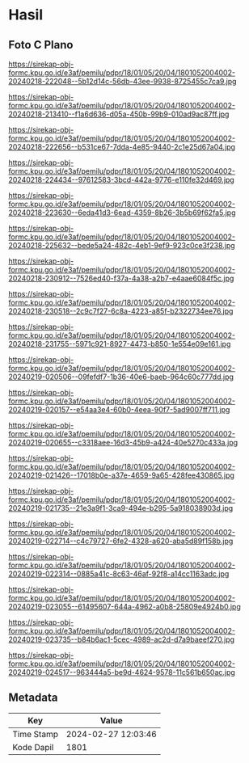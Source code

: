 # Hasil

## Foto C Plano

https://sirekap-obj-formc.kpu.go.id/e3af/pemilu/pdpr/18/01/05/20/04/1801052004002-20240218-222048--5b12d14c-56db-43ee-9938-8725455c7ca9.jpg

https://sirekap-obj-formc.kpu.go.id/e3af/pemilu/pdpr/18/01/05/20/04/1801052004002-20240218-213410--f1a6d636-d05a-450b-99b9-010ad9ac87ff.jpg

https://sirekap-obj-formc.kpu.go.id/e3af/pemilu/pdpr/18/01/05/20/04/1801052004002-20240218-222656--b531ce67-7dda-4e85-9440-2c1e25d67a04.jpg

https://sirekap-obj-formc.kpu.go.id/e3af/pemilu/pdpr/18/01/05/20/04/1801052004002-20240218-224434--97612583-3bcd-442a-9776-e110fe32d469.jpg

https://sirekap-obj-formc.kpu.go.id/e3af/pemilu/pdpr/18/01/05/20/04/1801052004002-20240218-223630--6eda41d3-6ead-4359-8b26-3b5b69f62fa5.jpg

https://sirekap-obj-formc.kpu.go.id/e3af/pemilu/pdpr/18/01/05/20/04/1801052004002-20240218-225632--bede5a24-482c-4eb1-9ef9-923c0ce3f238.jpg

https://sirekap-obj-formc.kpu.go.id/e3af/pemilu/pdpr/18/01/05/20/04/1801052004002-20240218-230912--7526ed40-f37a-4a38-a2b7-e4aae6084f5c.jpg

https://sirekap-obj-formc.kpu.go.id/e3af/pemilu/pdpr/18/01/05/20/04/1801052004002-20240218-230518--2c9c7f27-6c8a-4223-a85f-b2322734ee76.jpg

https://sirekap-obj-formc.kpu.go.id/e3af/pemilu/pdpr/18/01/05/20/04/1801052004002-20240218-231755--5971c921-8927-4473-b850-1e554e09e161.jpg

https://sirekap-obj-formc.kpu.go.id/e3af/pemilu/pdpr/18/01/05/20/04/1801052004002-20240219-020506--09fefdf7-1b36-40e6-baeb-964c60c777dd.jpg

https://sirekap-obj-formc.kpu.go.id/e3af/pemilu/pdpr/18/01/05/20/04/1801052004002-20240219-020157--e54aa3e4-60b0-4eea-90f7-5ad9007ff711.jpg

https://sirekap-obj-formc.kpu.go.id/e3af/pemilu/pdpr/18/01/05/20/04/1801052004002-20240219-020655--c3318aee-16d3-45b9-a424-40e5270c433a.jpg

https://sirekap-obj-formc.kpu.go.id/e3af/pemilu/pdpr/18/01/05/20/04/1801052004002-20240219-021426--17018b0e-a37e-4659-9a65-428fee430865.jpg

https://sirekap-obj-formc.kpu.go.id/e3af/pemilu/pdpr/18/01/05/20/04/1801052004002-20240219-021735--21e3a9f1-3ca9-494e-b295-5a918038903d.jpg

https://sirekap-obj-formc.kpu.go.id/e3af/pemilu/pdpr/18/01/05/20/04/1801052004002-20240219-022714--c4c79727-6fe2-4328-a620-aba5d89f158b.jpg

https://sirekap-obj-formc.kpu.go.id/e3af/pemilu/pdpr/18/01/05/20/04/1801052004002-20240219-022314--0885a41c-8c63-46af-92f8-a14cc1163adc.jpg

https://sirekap-obj-formc.kpu.go.id/e3af/pemilu/pdpr/18/01/05/20/04/1801052004002-20240219-023055--61495607-644a-4962-a0b8-25809e4924b0.jpg

https://sirekap-obj-formc.kpu.go.id/e3af/pemilu/pdpr/18/01/05/20/04/1801052004002-20240219-023735--b84b6ac1-5cec-4989-ac2d-d7a9baeef270.jpg

https://sirekap-obj-formc.kpu.go.id/e3af/pemilu/pdpr/18/01/05/20/04/1801052004002-20240219-024517--963444a5-be9d-4624-9578-11c561b650ac.jpg


## Metadata

| Key        | Value               |
| ---------- | ------------------- |
| Time Stamp | 2024-02-27 12:03:46 |
| Kode Dapil | 1801                |



